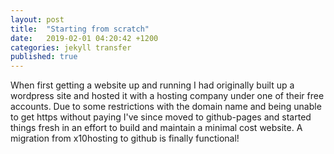 ```yaml
---
layout: post
title:  "Starting from scratch"
date:   2019-02-01 04:20:42 +1200
categories: jekyll transfer
published: true
---
```


When first getting a website up and running I had originally built up a wordpress site and hosted it with a hosting company under one of their free accounts.
Due to some restrictions with the domain name and being unable to get https without paying I've since moved to github-pages and started things fresh
in an effort to build and maintain a minimal cost website.
A migration from x10hosting to github is finally functional!
